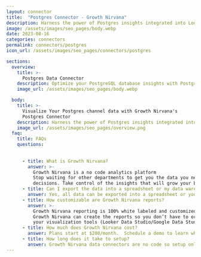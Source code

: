 ```yaml
---
layout: connector
title:  "Postgres Connector - Growth Nirvana"
description: Harness the power of Postgres insights integrated into Looker Studio for strategic database management decisions.
image: /assets/images/seo_pages/body.webp
date: 2023-08-16
categories: connectors
permalink: connectors/postgres
icon_url: /assets/images/seo_pages/connectors/postgres

sections:
  overview:
    title: >-
      Postgres Data Connector
    description: Optimize your PostgreSQL database insights with Postgres integration. Seamlessly merge PostgreSQL database data with Looker Studio's analytical capabilities, unlocking insights that drive database performance, optimization strategies, and operational excellence.
    image_url: /assets/images/seo_pages/body.webp

  body:
    title: >-
      Visualize Your Postgres channel data with Growth Nirvana's
      Postgres Connector
    description: Harness the power of Postgres insights integrated into Looker Studio for strategic database management decisions.
    image_url: /assets/images/seo_pages/overview.png
  faq:
    title: FAQs
    questions:
      
      
      - title: What is Growth Nirvana?
        answer: >-
          Growth Nirvana is a no code analytics platform 
          Stop waiting for other departments to get you the data you need to make critical business 
          decisions. Take control of the insights that will grow your business.
      - title: Can I export the data into a spreadsheet or my data warehouse?
        answer: Yes, all data can be exported into a spreadsheet or your data warehouse (Google BigQuery, AWS, Snowflake, Azure, etc)
      - title: How customizable are Growth Nirvana reports?
        answer: >-
          Growth Nirvana reporting is 100% white labeled and customized to your specifications.
          Growth Nirvana can create the reports so you don’t have to or you can connect
          your visualization tools (Looker Data Studio/Google Data Studio, Tableau, PowerBI, etc) to Growth Nirvana.
      - title: How much does Growth Nirvana cost?
        answer: Plans start at $200/month.  Schedule a demo to learn what plan is best for you.
      - title: How long does it take to setup?
        answer: Growth Nirvana data connectors are no code so setup only requires a few clicks.
---
```


